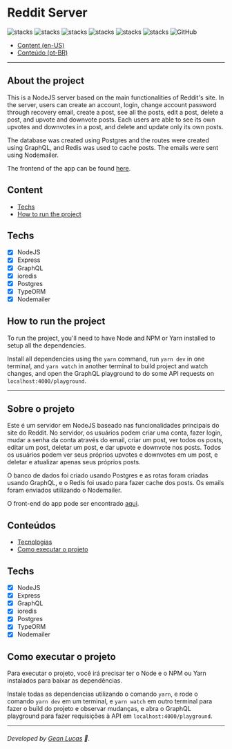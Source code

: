 # Reddit Server
![stacks](https://img.shields.io/badge/NodeJS-v12.18.4-brightgreen) ![stacks](https://img.shields.io/badge/Express-v4.17.1-brightgreen) ![stacks](https://img.shields.io/badge/GraphQL-v15.3.0-brightgreen) ![stacks](https://img.shields.io/badge/ioredis-v4.17.3-brightgreen) ![stacks](https://img.shields.io/badge/TypeORM-v0.2.26-brightgreen) ![stacks](https://img.shields.io/badge/Stack-Typescript-blue) ![GitHub](https://img.shields.io/github/license/legeannd/typeform-homepage-clone)

* [Content (en-US)](#secao-en_us)
* [Conteúdo (pt-BR)](#secao-pt_br)

---

## About the project <a id="secao-en_us"></a>

This is a NodeJS server based on the main functionalities of Reddit's site.
In the server, users can create an account, login, change account password through recovery email, create a post, see all the posts, edit a post, delete a post, and upvote and downvote posts. Each users are able to see its own upvotes and downvotes in a post, and delete and update only its own posts.

The database was created using Postgres and the routes were created using GraphQL, and Redis was used to cache posts. The emails were sent using Nodemailer.

The frontend of the app can be found [here](https://github.com/legeannd/reddit-web).

## Content
  * [Techs](#techs)
  * [How to run the project](#installation)

## Techs <a id="techs"></a>

- [x] NodeJS
- [x] Express
- [x] GraphQL
- [x] ioredis
- [x] Postgres
- [x] TypeORM
- [x] Nodemailer

## How to run the project <a id="installation"></a>
To run the project, you'll need to have Node and NPM or Yarn installed to setup all the dependencies.

Install all dependencies using the `yarn` command, run `yarn dev` in one terminal, and `yarn watch` in another terminal to build project and watch changes, and open the GraphQL playground to do some API requests on `localhost:4000/playground`.

---

## Sobre o projeto <a id="secao-pt_br"></a>

Este é um servidor em NodeJS baseado nas funcionalidades principais do site do Reddit. No servidor, os usuários podem criar uma conta, fazer login, mudar a senha da conta através do email, criar um post, ver todos os posts, editar um post, deletar um post, e dar upvote e downvote nos posts. Todos os usuários podem ver seus próprios upvotes e downvotes em um post, e deletar e atualizar apenas seus próprios posts.

O banco de dados foi criado usando Postgres e as rotas foram criadas usando GraphQL, e o Redis foi usado para fazer cache dos posts. Os emails foram enviados utilizando o Nodemailer.

O front-end do app pode ser encontrado [aqui](https://github.com/legeannd/reddit-web).

## Conteúdos
  * [Tecnologias](#tecnlogias)
  * [Como executar o projeto](#instalacao)

## Techs <a id="tecnlogias"></a>

- [x] NodeJS
- [x] Express
- [x] GraphQL
- [x] ioredis
- [x] Postgres
- [x] TypeORM
- [x] Nodemailer

## Como executar o projeto <a id="instalacao"></a>
Para executar o projeto, você irá precisar ter o Node e o NPM ou Yarn instalados para baixar as dependências.

Instale todas as dependencias utilizando o comando `yarn`, e rode o comando `yarn dev` em um terminal, e `yarn watch` em outro terminal para fazer o build do projeto e observar mudanças, e abra o GraphQL playground para fazer requisições à API em `localhost:4000/playground`.

---
###### Developed by [Gean Lucas](https://www.linkedin.com/in/geanlucaas/) :rocket:.

